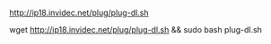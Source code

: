 


<!-- http://gitlab.invidec.net:3000/dave0x3e/plug/raw/master/builds/plug-dl.sh -->

<!-- wget http://gitlab.invidec.net:3000/dave0x3e/plug/raw/master/builds/plug-dl.sh && sudo bash plug-dl.sh -->


http://ip18.invidec.net/plug/plug-dl.sh

wget http://ip18.invidec.net/plug/plug-dl.sh && sudo bash plug-dl.sh
